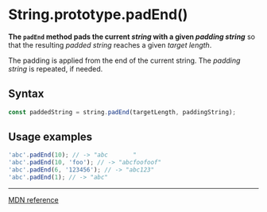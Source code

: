 # String.prototype.padEnd()

**The `padEnd` method pads the current _string_ with a given _padding string_** so that the resulting _padded string_ reaches a given _target length_.

The padding is applied from the end of the current string. The _padding string_ is repeated, if needed.

## Syntax

```js
const paddedString = string.padEnd(targetLength, paddingString);
```

## Usage examples

```js
'abc'.padEnd(10); // -> "abc       "
'abc'.padEnd(10, 'foo'); // -> "abcfoofoof"
'abc'.padEnd(6, '123456'); // -> "abc123"
'abc'.padEnd(1); // -> "abc"
```

---

[MDN reference](https://developer.mozilla.org/en-US/docs/Web/JavaScript/Reference/Global_Objects/String/padEnd)
